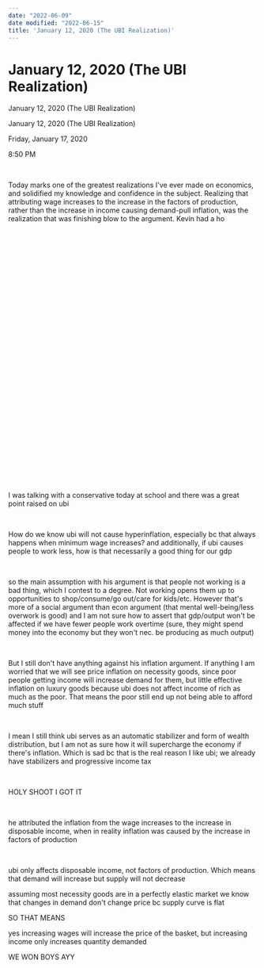 ```yaml
---
date: "2022-06-09"
date modified: "2022-06-15"
title: 'January 12, 2020 (The UBI Realization)'
---
```


# January 12, 2020 (The UBI Realization)
January 12, 2020 (The UBI Realization)

January 12, 2020 (The UBI Realization)

Friday, January 17, 2020

8:50 PM

 

Today marks one of the greatest realizations I've ever made on economics, and solidified my knowledge and confidence in the subject. Realizing that attributing wage increases to the increase in the factors of production, rather than the increase in income causing demand-pull inflation, was the realization that was finishing blow to the argument. Kevin had a ho

 

 

 

 

 

 

 

 

 

 

 

 

 

 

 

 

 

I was talking with a conservative today at school and there was a great point raised on ubi

 

How do we know ubi will not cause hyperinflation, especially bc that always happens when minimum wage increases? and additionally, if ubi causes people to work less, how is that necessarily a good thing for our gdp

 

so the main assumption with his argument is that people not working is a bad thing, which I contest to a degree. Not working opens them up to opportunities to shop/consume/go out/care for kids/etc. However that's more of a social argument than econ argument (that mental well-being/less overwork is good) and I am not sure how to assert that gdp/output won't be affected if we have fewer people work overtime (sure, they might spend money into the economy but they won't nec. be producing as much output)

 

But I still don't have anything against his inflation argument. If anything I am worried that we will see price inflation on necessity goods, since poor people getting income will increase demand for them, but little effective inflation on luxury goods because ubi does not affect income of rich as much as the poor. That means the poor still end up not being able to afford much stuff

 

I mean I still think ubi serves as an automatic stabilizer and form of wealth distribution, but I am not as sure how it will supercharge the economy if there's inflation. Which is sad bc that is the real reason I like ubi; we already have stabilizers and progressive income tax

 

HOLY SHOOT I GOT IT

 

he attributed the inflation from the wage increases to the increase in disposable income, when in reality inflation was caused by the increase in factors of production

 

ubi only affects disposable income, not factors of production. Which means that demand will increase but supply will not decrease

assuming most necessity goods are in a perfectly elastic market we know that changes in demand don't change price bc supply curve is flat

SO THAT MEANS

yes increasing wages will increase the price of the basket, but increasing income only increases quantity demanded

WE WON BOYS AYY

